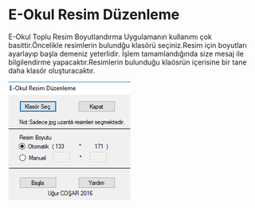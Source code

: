 # E-Okul Resim Düzenleme
E-Okul Toplu Resim Boyutlandırma
Uygulamanın kullanımı çok basittir.Öncelikle resimlerin bulundğu klasörü seçiniz.Resim için boyutları ayarlayıp başla demeniz yeterlidir.
İşlem tamamlandığında size mesaj ile bilgilendirme yapacaktır.Resimlerin bulunduğu klaösrün içerisine bir tane daha klasör oluşturacaktır.

![image](https://raw.githubusercontent.com/ugurcosar/eokulresimduzenleme/master/1.png)

